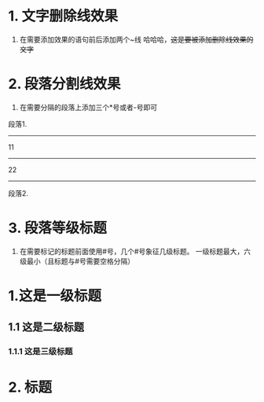 # 1. 文字删除线效果
1. 在需要添加效果的语句前后添加两个~线
哈哈哈，~~这是要被添加删除线效果的文字~~

# 2. 段落分割线效果
1. 在需要分隔的段落上添加三个*号或者-号即可

段落1.
***
11
- - -
22
* * *
段落2.

# 3. 段落等级标题
1. 在需要标记的标题前面使用#号，几个#号象征几级标题。
一级标题最大，六级最小（且标题与#号需要空格分隔）

# 1.这是一级标题
## 1.1 这是二级标题
### 1.1.1 这是三级标题

# 2. 标题